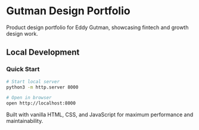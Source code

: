 # Gutman Design Portfolio

Product design portfolio for Eddy Gutman, showcasing fintech and growth design work.

## Local Development

### Quick Start
```bash
# Start local server
python3 -m http.server 8000

# Open in browser
open http://localhost:8000
```

Built with vanilla HTML, CSS, and JavaScript for maximum performance and maintainability.